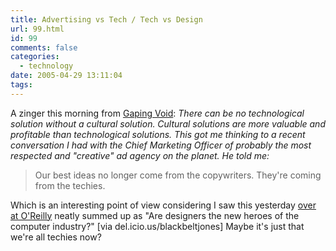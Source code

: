 ```yaml
---
title: Advertising vs Tech / Tech vs Design
url: 99.html
id: 99
comments: false
categories:
  - technology
date: 2005-04-29 13:11:04
tags:
---
```


A zinger this morning from [Gaping Void](http://www.gapingvoid.com/Moveable_Type/archives/001558.html): _There can be no technological solution without a cultural solution. Cultural solutions are more valuable and profitable than technological solutions. This got me thinking to a recent conversation I had with the Chief Marketing Officer of probably the most respected and "creative" ad agency on the planet. He told me:_

> Our best ideas no longer come from the copywriters. They're coming from the techies.

Which is an interesting point of view considering I saw this yesterday [over at O'Reilly](http://radar.oreilly.com/archives/2005/04/designing_from.html) neatly summed up as "Are designers the new heroes of the computer industry?" \[via del.icio.us/blackbeltjones\] Maybe it's just that we're all techies now?